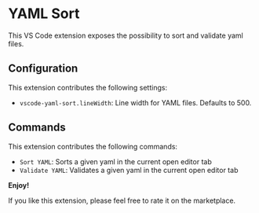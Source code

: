 # YAML Sort

This VS Code extension exposes the possibility to sort and validate yaml files.

## Configuration

This extension contributes the following settings:

* `vscode-yaml-sort.lineWidth`: Line width for YAML files. Defaults to 500.

## Commands

This extension contributes the following commands:

* `Sort YAML`: Sorts a given yaml in the current open editor tab
* `Validate YAML`: Validates a given yaml in the current open editor tab

**Enjoy!**

If you like this extension, please feel free to rate it on the marketplace.
